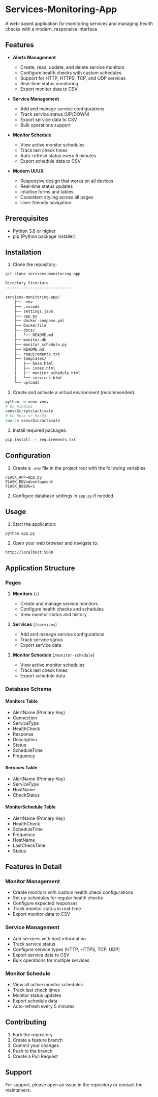 # Services-Monitoring-App

A web-based application for monitoring services and managing health checks with a modern, responsive interface.

## Features

- **Alerts Management**
  - Create, read, update, and delete service monitors
  - Configure health checks with custom schedules
  - Support for HTTP, HTTPS, TCP, and UDP services
  - Real-time status monitoring
  - Export monitor data to CSV

- **Service Management**
  - Add and manage service configurations
  - Track service status (UP/DOWN)
  - Export service data to CSV
  - Bulk operations support

- **Monitor Schedule**
  - View active monitor schedules
  - Track last check times
  - Auto-refresh status every 5 minutes
  - Export schedule data to CSV

- **Modern UI/UX**
  - Responsive design that works on all devices
  - Real-time status updates
  - Intuitive forms and tables
  - Consistent styling across all pages
  - User-friendly navigation

## Prerequisites

- Python 3.8 or higher
- pip (Python package installer)

## Installation

1. Clone the repository:
```bash
git clone services-monitoring-app

Directory Structure
-----------------------------

services-monitoring-app/
    ├── .env
    ├── .vscode
    ├── settings.json
    ├── app.py
    ├── docker-compose.yml
    ├── Dockerfile
    ├── docs/
    │   └── README.md
    ├── monitor.db
    ├── monitor_schedule.py
    ├── README.md
    ├── requirements.txt
    ├── templates/
    │   ├── base.html
    │   ├── index.html
    │   ├── monitor_schedule.html
    │   └── services.html
    └── uploads
```

2. Create and activate a virtual environment (recommended):
```bash
python -m venv venv
# On Windows
venv\Scripts\activate
# On Unix or MacOS
source venv/bin/activate
```

3. Install required packages:
```bash
pip install -r requirements.txt
```

## Configuration

1. Create a `.env` file in the project root with the following variables:
```env
FLASK_APP=app.py
FLASK_ENV=development
FLASK_DEBUG=1
```

2. Configure database settings in `app.py` if needed.

## Usage

1. Start the application:
```bash
python app.py
```

2. Open your web browser and navigate to:
```
http://localhost:5000
```

## Application Structure

### Pages

1. **Monitors** (`/`)
   - Create and manage service monitors
   - Configure health checks and schedules
   - View monitor status and history

2. **Services** (`/services`)
   - Add and manage service configurations
   - Track service status
   - Export service data

3. **Monitor Schedule** (`/monitor-schedule`)
   - View active monitor schedules
   - Track last check times
   - Export schedule data

### Database Schema

#### Monitors Table
- AlertName (Primary Key)
- Connection
- ServiceType
- HealthCheck
- Response
- Description
- Status
- ScheduleTime
- Frequency

#### Services Table
- AlertName (Primary Key)
- ServiceType
- HostName
- CheckStatus

#### MonitorSchedule Table
- AlertName (Primary Key)
- HealthCheck
- ScheduleTime
- Frequency
- HostName
- LastCheckTime
- Status

## Features in Detail

### Monitor Management
- Create monitors with custom health check configurations
- Set up schedules for regular health checks
- Configure expected responses
- Track monitor status in real-time
- Export monitor data to CSV

### Service Management
- Add services with host information
- Track service status
- Configure service types (HTTP, HTTPS, TCP, UDP)
- Export service data to CSV
- Bulk operations for multiple services

### Monitor Schedule
- View all active monitor schedules
- Track last check times
- Monitor status updates
- Export schedule data
- Auto-refresh every 5 minutes

## Contributing

1. Fork the repository
2. Create a feature branch
3. Commit your changes
4. Push to the branch
5. Create a Pull Request

## Support

For support, please open an issue in the repository or contact the maintainers.

